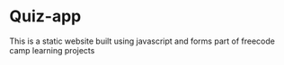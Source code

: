 # Quiz-app

This is a static website built using javascript and forms part of freecode camp learning projects
